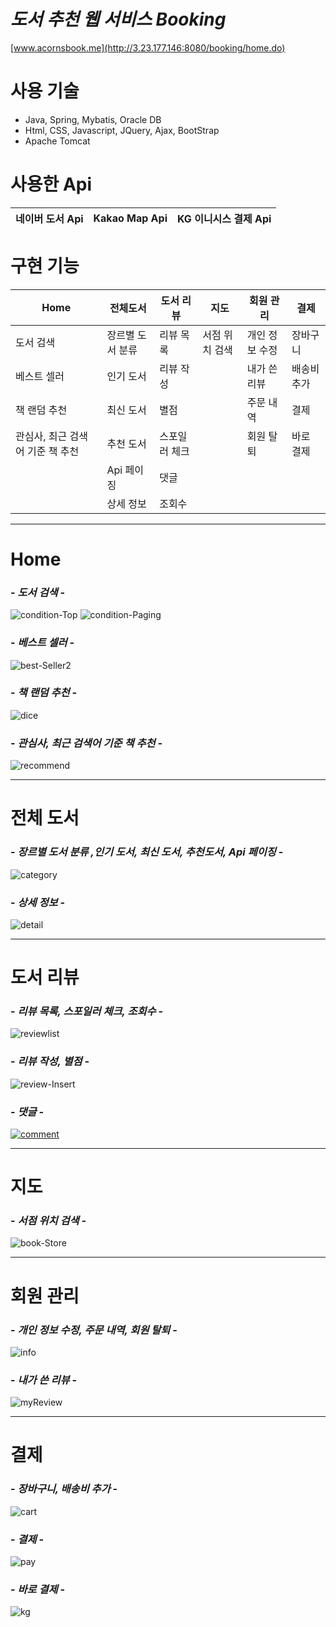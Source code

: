 # *도서 추천 웹 서비스 Booking* 
[www.acornsbook.me](http://3.23.177.146:8080/booking/home.do)

# 사용 기술 
- Java, Spring, Mybatis, Oracle DB
- Html, CSS, Javascript, JQuery, Ajax, BootStrap
- Apache Tomcat
 
# 사용한 Api
 네이버 도서 Api | Kakao Map Api | KG 이니시스 결제 Api
 ----------- | -------------- | -------------

# 구현 기능
Home | 전체도서 | 도서 리뷰 | 지도 | 회원 관리 | 결제
-- | - | - | - | - | -
도서 검색 | 장르별 도서 분류 | 리뷰 목록 | 서점 위치 검색 | 개인 정보 수정 | 장바구니
베스트 셀러 | 인기 도서 | 리뷰 작성 | | 내가 쓴 리뷰 | 배송비 추가
책 랜덤 추천 | 최신 도서 | 별점 | | 주문 내역 | 결제
관심사, 최근 검색어 기준 책 추천 | 추천 도서 | 스포일러 체크 | | 회원 탈퇴 | 바로 결제
| |Api 페이징 | 댓글 | |
| |상세 정보 | 조회수 | |

****
# Home
### - *도서 검색* -

<img src="https://i.ibb.co/VCbPXqK/condition-Top.png" alt="condition-Top" border="0">
<img src="https://i.ibb.co/hfFwvtX/condition-Paging.png" alt="condition-Paging" border="0">

### - *베스트 셀러* -

<img src="https://i.ibb.co/10KqkSx/best-Seller2.png" alt="best-Seller2" border="0">
  
### - *책 랜덤 추천* -

<img src="https://i.ibb.co/TbWQq8R/dice.png" alt="dice" border="0">

### - *관심사, 최근 검색어 기준 책 추천* -

<img src="https://i.ibb.co/tJQ23jd/recommend.png" alt="recommend" border="0">

****
# 전체 도서
### - *장르별 도서 분류 ,인기 도서, 최신 도서, 추천도서, Api 페이징* -

<img src="https://i.ibb.co/drJ3FbM/category.png" alt="category" border="0">

### - *상세 정보* -

<img src="https://i.ibb.co/mNkbrgx/detail.png" alt="detail" border="0">

****
# 도서 리뷰

### - *리뷰 목록, 스포일러 체크, 조회수* -

<img src="https://i.ibb.co/55WnSfx/reviewlist.png" alt="reviewlist" border="0">

### - *리뷰 작성, 별점* -

<img src="https://i.ibb.co/G90WcN6/review-Insert.png" alt="review-Insert" border="0">

### - *댓글* -

<a href="https://ibb.co/dGNzcCn"><img src="https://i.ibb.co/86ySBvF/comment.png" alt="comment" border="0"></a>

****
# 지도
### - *서점 위치 검색* -

<img src="https://i.ibb.co/zxtfmBt/book-Store.png" alt="book-Store" border="0">

****
# 회원 관리
### - *개인 정보 수정, 주문 내역, 회원 탈퇴* -

<img src="https://i.ibb.co/1RLwX9v/info.png" alt="info" border="0">

### - *내가 쓴 리뷰* -

<img src="https://i.ibb.co/B6ZQ5pJ/myReview.png" alt="myReview" border="0">

****
# 결제
### - *장바구니, 배송비 추가* -

<img src="https://i.ibb.co/k6WTqmX/cart.png" alt="cart" border="0">

### - *결제* -

<img src="https://i.ibb.co/QJVNRzY/pay.png" alt="pay" border="0">

### - *바로 결제* -

<img src="https://i.ibb.co/s5k0FyF/kg.png" alt="kg" border="0">
